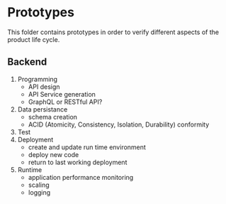 # Prototypes

This folder contains prototypes in order to verify different aspects 
of the product life cycle.

## Backend
1. Programming  
   - API design
   - API Service generation
   - GraphQL or RESTful API?
1. Data persistance  
   - schema creation
   - ACID (Atomicity, Consistency, Isolation, Durability) conformity
1. Test
1. Deployment
   - create and update run time environment
   - deploy new code
   - return to last working deployment
1. Runtime
   - application performance monitoring
   - scaling
   - logging